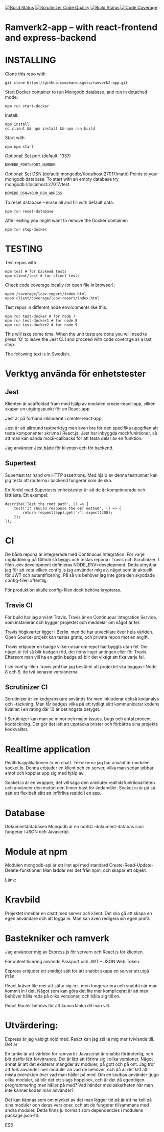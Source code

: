 [![Build Status](https://travis-ci.org/marcusgsta/ramverk2-app.svg?branch=master)](https://travis-ci.org/marcusgsta/ramverk2-app)
[![Scrutinizer Code Quality](https://scrutinizer-ci.com/g/marcusgsta/ramverk2-app/badges/quality-score.png?b=master)](https://scrutinizer-ci.com/g/marcusgsta/ramverk2-app/?branch=master)
[![Build Status](https://scrutinizer-ci.com/g/marcusgsta/ramverk2-app/badges/build.png?b=master)](https://scrutinizer-ci.com/g/marcusgsta/ramverk2-app/build-status/master)
[![Code Coverage](https://scrutinizer-ci.com/g/marcusgsta/ramverk2-app/badges/coverage.png?b=master)](https://scrutinizer-ci.com/g/marcusgsta/ramverk2-app/?branch=master)
# Ramverk2-app – with react-frontend and express-backend

# INSTALLING

Clone this repo with

```
git clone https://github.com/marcusgsta/ramverk2-app.git
```

Start Docker container to run Mongodb database, and run in detached mode:

```
npm run start-docker
```

Install:
```
npm install
cd client && npm install && npm run build
```

Start with
```
npm npm start
```

Optional: Set port (default: 1337)
```
DBWEBB_PORT=PORT_NUMBER
```

Optional: Set DSN (default: mongodb://localhost:27017/math)
Points to your mongodb database.
To start with an empty database try mongodb://localhost:27017/test
```
DBWEBB_DSN=YOUR_DSN_ADRESS
```

To reset database – erase all and fill with default data:
```
npm run reset-database
```

After exiting you might want to remove the Docker container:

```
npm run stop-docker
```

# TESTING

Test repos with
```
npm test # for backend tests
npm client/test # for client tests
```

Check code coverage locally (or open file in browser):
```
open /coverage/lcov-report/index.html
open client/coverage/lcov-report/index.html
```

Test repos in different node environments like this:
```
npm run test-docker # for node 7
npm run test-docker1 # for node 8
npm run test-docker2 # for node 9
```
This will take some time. When the unit tests are done you will need to press 'Q' to leave the Jest CLI and proceed with code coverage as a last step.


The following text is in Swedish.

# Verktyg använda för enhetstester

## Jest
Klienten är scaffoldad fram med hjälp av modulen create-react-app, vilken skapar en utgångspunkt för en React-app.

Jest är på förhand inkluderat i create-react-app.

Jest är ett allround testverktyg men även bra för den specifika uppgiften att testa komponenter skrivna i React.js. Jest har inbyggda mockfunktioner, så att man kan sända mock-callbacks för att testa delar av en funktion.

Jag använder Jest både för klienten och för backend.

## Supertest
Supertest tar hand om HTTP assertions. Med hjälp av denna testrunner kan jag testa att routerna i backend fungerar som de ska.

En fördel med Supertests enhetstester är att de är komprimerade och lättlästa. Ett exempel:
```
describe('Test the root path', () => {
    test('It should response the GET method', () => {
        return request(app).get('/').expect(200);
    });
});
```


# CI

De båda repona är integrerade med Continuous Integration. För varje uppladdning på Github så byggs och testas repona i Travis och Scrutinizer.
I filen .env.development definieras NODE_ENV=development. Detta utnyttjar jag för att veta vilken config.js jag använder mig av, något som är aktuellt för JWT och autentificering. På så vis behöver jag inte göra den skyddade config-filen offentlig.

För produktion skulle config-filen dock behöva krypteras.

## Travis CI
För build har jag använt Travis. Travis är en Continuous Integration Service, som installerar och bygger projektet och meddelar om något är fel.

Travis högkvarter ligger i Berlin, men de har utvecklare över hela världen. Open Source-projekt kan testas gratis, och privata repon mot en avgift.

Travis erbjuder en badge vilken visar om repot har byggts utan fel. Om något är fel så blir badgen röd, det finns inget antingen eller för Travis. Eftersom man vill ha en grön badge så blir det viktigt att fixa varje fel.

I sin config-filen .travis.yml har jag bestämt att projektet ska byggas i Node 8 och 9, de två senaste versionerna.

## Scrutinizer CI
Scrutinizer är en kodgranskare används för men inkluderar också kodanalys och -täckning. Man får badges vilka på ett tydligt sätt kommunicerar kodens kvalitet i en rating där 10 är det högsta betyget.

I Scrutinizer kan man se minor och major issues, bugs och antal procent kodtäckning. Det gör det lätt att upptäcka brister och förbättra sina projekts kodkvalitet.


# Realtime application

Realtidsapplikationen är en chatt. Teknikerna jag har använt är modulen socket.io. Denna erbjuder en klient och en server, vilka man sedan jobbar emot och kopplar upp sig med hjälp av.

Socket.io är en wrapper, det vill säga den omsluter realtidsfunktionaliteten och använder den metod den finner bäst för ändamålet. Socket.io är på så sätt ett flexibelt sätt att införliva realtid i en app.

# Database

Dokumentdatabasen Mongodb är en noSQL-dokument-databas som fungerar i JSON och Javascript.



# Module at npm

Modulen mongodb-api är ett litet api med standard Create-Read-Update-Delete-funktioner. Man laddar ner det från npm, och skapar ett objekt.

Länk:

# Kravbild

Projektet innebär en chatt
med server och klient.
Det ska gå att skapa en egen användare och att logga in.
Man kan även redigera sin egen profil.

# Bastekniker och ramverk
Jag använder mig av Express.js för servern och React.js för klienten.

För autentificering används Passport och JWT – JSON Web Token.

Express erbjuder ett smidigt sätt för att snabbt skapa en server att utgå ifrån.

React kräver lite mer att sätta sig in i, men fungerar bra och snabbt när man kommit in i det. Något som kan göra det lite mer komplicerat är att man behöver hålla reda på olika versioner, och hålla sig till en.

React Router behövs för att kunna länka dit man vill.

# Utvärdering:
Express är jag väldigt nöjd med.
React kan jag ställa mig mer tvivlande till. Det är

En tanke är att världen för ramverk i Javascript är snabbt föränderlig, och blir därför lätt förvirrande. Det är lätt att förirra sig i olika versioner. Något annat är att det existerar mängder av moduler, på gott och på ont. Jag tror att folk använder mer moduler än vad de behöver, och då är det lätt att mista översikten över vad man håller på med. Om en kodbas använder tjugo olika moduler, så blir det ett slags hopplock, och är det då egentligen programmering man håller på med? Vad händer med säkerheten när man inte känner koden man använder?

Det kan kännas som om mycket av det man lägger tid på är att ha koll på sina moduler och deras versioner, och att de fungerar tillsammans med andra moduler. Detta finns ju normalt som dependencies i modulens package.json-fil.

ES6
